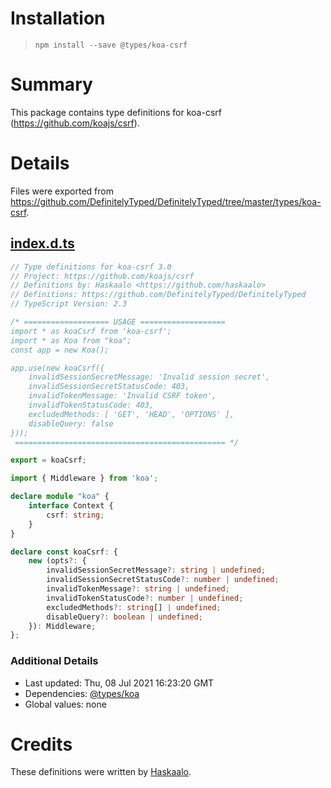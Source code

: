 # Installation
> `npm install --save @types/koa-csrf`

# Summary
This package contains type definitions for koa-csrf (https://github.com/koajs/csrf).

# Details
Files were exported from https://github.com/DefinitelyTyped/DefinitelyTyped/tree/master/types/koa-csrf.
## [index.d.ts](https://github.com/DefinitelyTyped/DefinitelyTyped/tree/master/types/koa-csrf/index.d.ts)
````ts
// Type definitions for koa-csrf 3.0
// Project: https://github.com/koajs/csrf
// Definitions by: Haskaalo <https://github.com/haskaalo>
// Definitions: https://github.com/DefinitelyTyped/DefinitelyTyped
// TypeScript Version: 2.3

/* =================== USAGE ===================
import * as koaCsrf from 'koa-csrf';
import * as Koa from "koa";
const app = new Koa();

app.use(new koaCsrf({
    invalidSessionSecretMessage: 'Invalid session secret',
    invalidSessionSecretStatusCode: 403,
    invalidTokenMessage: 'Invalid CSRF token',
    invalidTokenStatusCode: 403,
    excludedMethods: [ 'GET', 'HEAD', 'OPTIONS' ],
    disableQuery: false
}));
 =============================================== */

export = koaCsrf;

import { Middleware } from 'koa';

declare module "koa" {
    interface Context {
        csrf: string;
    }
}

declare const koaCsrf: {
    new (opts?: {
        invalidSessionSecretMessage?: string | undefined;
        invalidSessionSecretStatusCode?: number | undefined;
        invalidTokenMessage?: string | undefined;
        invalidTokenStatusCode?: number | undefined;
        excludedMethods?: string[] | undefined;
        disableQuery?: boolean | undefined;
    }): Middleware;
};

````

### Additional Details
 * Last updated: Thu, 08 Jul 2021 16:23:20 GMT
 * Dependencies: [@types/koa](https://npmjs.com/package/@types/koa)
 * Global values: none

# Credits
These definitions were written by [Haskaalo](https://github.com/haskaalo).
